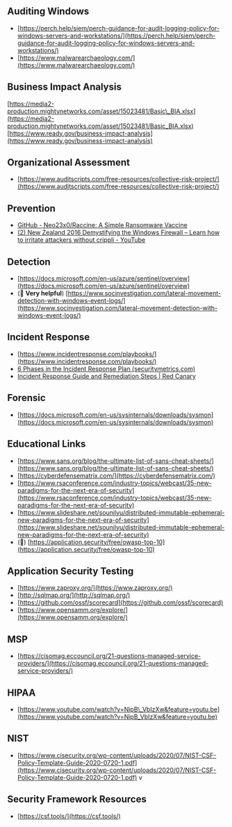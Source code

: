 ## Auditing Windows
* [https://perch.help/siem/perch-guidance-for-audit-logging-policy-for-windows-servers-and-workstations/](https://perch.help/siem/perch-guidance-for-audit-logging-policy-for-windows-servers-and-workstations/)
* [https://www.malwarearchaeology.com/](https://www.malwarearchaeology.com/)

## Business Impact Analysis
[https://media2-production.mightynetworks.com/asset/15023481/Basic\_BIA.xlsx](https://media2-production.mightynetworks.com/asset/15023481/Basic_BIA.xlsx)
[https://www.ready.gov/business-impact-analysis](https://www.ready.gov/business-impact-analysis)

## Organizational Assessment
* [https://www.auditscripts.com/free-resources/collective-risk-project/](https://www.auditscripts.com/free-resources/collective-risk-project/)

## Prevention
* [GitHub - Neo23x0/Raccine: A Simple Ransomware Vaccine](https://github.com/Neo23x0/Raccine)
* [(2) New Zealand 2016 Demystifying the Windows Firewall – Learn how to irritate attackers without crippli - YouTube](https://www.youtube.com/watch?v=InPiE0EOArs)

## Detection
* [https://docs.microsoft.com/en-us/azure/sentinel/overview](https://docs.microsoft.com/en-us/azure/sentinel/overview)
* (💯 **Very helpful**) [https://www.socinvestigation.com/lateral-movement-detection-with-windows-event-logs/](https://www.socinvestigation.com/lateral-movement-detection-with-windows-event-logs/)

## Incident Response
* [https://www.incidentresponse.com/playbooks/](https://www.incidentresponse.com/playbooks/)
* [6 Phases in the Incident Response Plan (securitymetrics.com)](https://www.securitymetrics.com/blog/6-phases-incident-response-plan)
* [Incident Response Guide and Remediation Steps | Red Canary](https://redcanary.com/resources/guides/incident-response-guide/)

## Forensic
* [https://docs.microsoft.com/en-us/sysinternals/downloads/sysmon](https://docs.microsoft.com/en-us/sysinternals/downloads/sysmon)

## Educational Links
* [https://www.sans.org/blog/the-ultimate-list-of-sans-cheat-sheets/](https://www.sans.org/blog/the-ultimate-list-of-sans-cheat-sheets/)
* [https://cyberdefensematrix.com/](https://cyberdefensematrix.com/)
* [https://www.rsaconference.com/industry-topics/webcast/35-new-paradigms-for-the-next-era-of-security](https://www.rsaconference.com/industry-topics/webcast/35-new-paradigms-for-the-next-era-of-security)
* [https://www.slideshare.net/sounilyu/distributed-immutable-ephemeral-new-paradigms-for-the-next-era-of-security](https://www.slideshare.net/sounilyu/distributed-immutable-ephemeral-new-paradigms-for-the-next-era-of-security)
* (💯) [https://application.security/free/owasp-top-10](https://application.security/free/owasp-top-10)

## Application Security Testing
* [https://www.zaproxy.org/](https://www.zaproxy.org/)
* [http://sqlmap.org/](http://sqlmap.org/)
* [https://github.com/ossf/scorecard](https://github.com/ossf/scorecard)
* [https://www.opensamm.org/explore/](https://www.opensamm.org/explore/)

## MSP
* [https://cisomag.eccouncil.org/21-questions-managed-service-providers/](https://cisomag.eccouncil.org/21-questions-managed-service-providers/)

## HIPAA
* [https://www.youtube.com/watch?v=NipB\_VbIzXw&feature=youtu.be](https://www.youtube.com/watch?v=NipB_VbIzXw&feature=youtu.be)
    
## NIST
* [https://www.cisecurity.org/wp-content/uploads/2020/07/NIST-CSF-Policy-Template-Guide-2020-0720-1.pdf](https://www.cisecurity.org/wp-content/uploads/2020/07/NIST-CSF-Policy-Template-Guide-2020-0720-1.pdf)
v
## Security Framework Resources
* [https://csf.tools/](https://csf.tools/)

